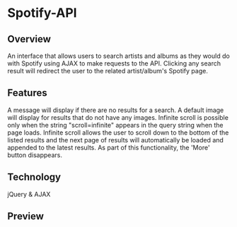 # Spotify-API

<h2>Overview</h2>
An interface that allows users to search artists and albums as they would do with Spotify using AJAX to make requests to the API. Clicking any search result will redirect the user to the related artist/album's Spotify page.


<h2>Features</h2>
A message will display if there are no results for a search.
A default image will display for results that do not have any images.
Infinite scroll is possible only when the string "scroll=infinite" appears in the query string when the page loads. Infinite scroll allows the user to scroll down to the bottom of the listed results and the next page of results will automatically be loaded and appended to the latest results. As part of this functionality, the 'More' button disappears.

<h2>Technology</h2>
jQuery & AJAX



<h2>Preview</h2>
